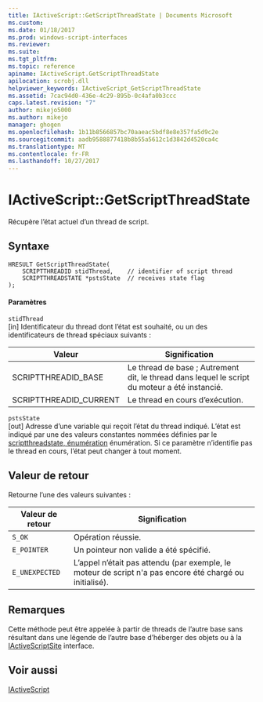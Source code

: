 ```yaml
---
title: IActiveScript::GetScriptThreadState | Documents Microsoft
ms.custom: 
ms.date: 01/18/2017
ms.prod: windows-script-interfaces
ms.reviewer: 
ms.suite: 
ms.tgt_pltfrm: 
ms.topic: reference
apiname: IActiveScript.GetScriptThreadState
apilocation: scrobj.dll
helpviewer_keywords: IActiveScript_GetScriptThreadState
ms.assetid: 7cac94d0-436e-4c29-895b-0c4afa0b3ccc
caps.latest.revision: "7"
author: mikejo5000
ms.author: mikejo
manager: ghogen
ms.openlocfilehash: 1b11b8566857bc70aaeac5bdf8e8e357fa5d9c2e
ms.sourcegitcommit: aadb9588877418b8b55a5612c1d3842d4520ca4c
ms.translationtype: MT
ms.contentlocale: fr-FR
ms.lasthandoff: 10/27/2017
---
```

# <a name="iactivescriptgetscriptthreadstate"></a>IActiveScript::GetScriptThreadState
Récupère l’état actuel d’un thread de script.  
  
## <a name="syntax"></a>Syntaxe  
  
```  
HRESULT GetScriptThreadState(  
    SCRIPTTHREADID stidThread,    // identifier of script thread  
    SCRIPTTHREADSTATE *pstsState  // receives state flag  
);  
```  
  
#### <a name="parameters"></a>Paramètres  
 `stidThread`  
 [in] Identificateur du thread dont l’état est souhaité, ou un des identificateurs de thread spéciaux suivants :  
  
|Valeur|Signification|  
|-----------|-------------|  
|SCRIPTTHREADID_BASE|Le thread de base ; Autrement dit, le thread dans lequel le script du moteur a été instancié.|  
|SCRIPTTHREADID_CURRENT|Le thread en cours d’exécution.|  
  
 `pstsState`  
 [out] Adresse d’une variable qui reçoit l’état du thread indiqué. L’état est indiqué par une des valeurs constantes nommées définies par le [scriptthreadstate, énumération](../../winscript/reference/scriptthreadstate-enumeration.md) énumération. Si ce paramètre n’identifie pas le thread en cours, l’état peut changer à tout moment.  
  
## <a name="return-value"></a>Valeur de retour  
 Retourne l’une des valeurs suivantes :  
  
|Valeur de retour|Signification|  
|------------------|-------------|  
|`S_OK`|Opération réussie.|  
|`E_POINTER`|Un pointeur non valide a été spécifié.|  
|`E_UNEXPECTED`|L’appel n’était pas attendu (par exemple, le moteur de script n'a pas encore été chargé ou initialisé).|  
  
## <a name="remarks"></a>Remarques  
 Cette méthode peut être appelée à partir de threads de l’autre base sans résultant dans une légende de l’autre base d’héberger des objets ou à la [IActiveScriptSite](../../winscript/reference/iactivescriptsite.md) interface.  
  
## <a name="see-also"></a>Voir aussi  
 [IActiveScript](../../winscript/reference/iactivescript.md)